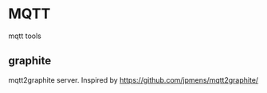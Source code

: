 # MQTT

mqtt tools

graphite
--------

mqtt2graphite server. Inspired by https://github.com/jpmens/mqtt2graphite/
